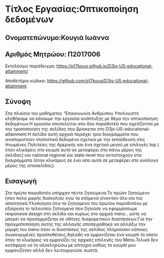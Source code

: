 # Τίτλος Εργασίας:Οπτικοποίηση δεδομένων
## Ονοματεπώνυμο:Κουγιά Ιωάννα 
## Αριθμός Μητρώου: Π2017006
Εκτελέσιμο παράδειγμα: https://p17koug.github.io/D3js-US-educational-attainment/

Αποθετήριο κώδικα: https://github.com/p17koug/D3js-US-educational-attainment

## Σύνοψη
Στα πλαίσια του μαθήματος "Επικοινωνία Ανθρώπου Υπολογιστή κληθήκαμε να κάνουμε την εργασία ανάπτυξης με θέμα την οπτικοποίηση δεδομένων.Η εργασία αποτελείται απο δύο παραδοτέα που σχετίζονται με την τροποποιήση της σελίδας που βρίσκεται στο D3js-US-educational-attainment.Η σελίδα αυτή αρχικά περιέχει τρία διαγράμματα που αναπαριστούν στατιστικά δεδομένα σχετικά με την εκπαίδευση στις Ηνωμένες Πολιτείες της Αμερικής και ένα σχετικό μενού με επιλογές top ( όταν κλικάρεις στο κουμπί αυτό σε μεταφέρει στο πάνω μέρος της σελίδας) και national regional και state-level που αντιστοιχούν στα διαγράμματα (όταν κλικάρεις σε ένα απο αυτά σε μεταφέρει στο ανάλογο μέρος της ιστοσελίδας).
## Εισαγωγή
Στο πρώτο παραδοτέο υπήρχαν πέντε ζητούμενα.Το πρώτο ζητούμενο ήταν πολύ μικρής δυσκολίας ενώ τα επόμενα γίνονταν όλο και πιο απαιτητικά.Υλοποίησα όλα τα ζητούμενα του πρώτου παραδοτέου με εξαίρεση το τελευταίο ζητούμενο που ζητούσε να εφαρμόσουμε responsive design στη σελίδα και κυρίως στο αρχικό menu , ώστε να μπορεί να προσαρμόζεται σε οθόνες διαφορετικών διαστάσεων.Για την πραγματοποίηση αυτής της αλλαγής αποπειράθηκα να αλλάξω την μορφή του menu όταν οι διαστάσεις της σελίδας πληρούσαν κάποιες συγκεκριμένες προϋποθέσεις,δηλαδή να εμφανίζεται ένα κουμπί το οποίο όταν το κλικάρεις να εμφανίζει τις αρχικές επιλογές του Menu.Τελικά δεν κατάφερα να το ολοκληρώσω με επιτυχία καθώς το κουμπί μου εμφανιζόταν αλλά δεν λειτουργούσε σωστά.




